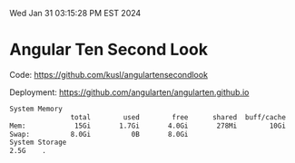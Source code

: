 Wed Jan 31 03:15:28 PM EST 2024

# Angular Ten Second Look

Code: https://github.com/kusl/angulartensecondlook

Deployment: https://github.com/angularten/angularten.github.io

```bash
System Memory
               total        used        free      shared  buff/cache   available
Mem:            15Gi       1.7Gi       4.0Gi       278Mi        10Gi        13Gi
Swap:          8.0Gi          0B       8.0Gi
System Storage
2.5G	.
```
```bash
